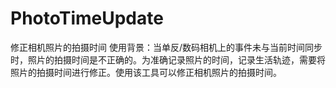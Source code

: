 # PhotoTimeUpdate
修正相机照片的拍摄时间
使用背景：当单反/数码相机上的事件未与当前时间同步时，照片的拍摄时间是不正确的。为准确记录照片的时间，记录生活轨迹，需要将照片的拍摄时间进行修正。使用该工具可以修正相机照片的拍摄时间。
